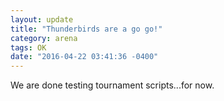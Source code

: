 ```yaml
---
layout: update
title: "Thunderbirds are a go go!"
category: arena
tags: OK
date: "2016-04-22 03:41:36 -0400"
---
```


We are done testing tournament scripts...for now.

